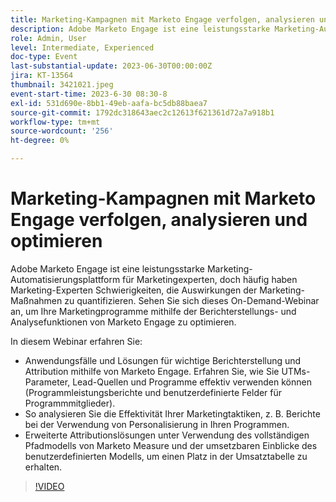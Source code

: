 ```yaml
---
title: Marketing-Kampagnen mit Marketo Engage verfolgen, analysieren und optimieren
description: Adobe Marketo Engage ist eine leistungsstarke Marketing-Automatisierungsplattform für Marketingexperten, doch häufig haben Marketing-Experten Schwierigkeiten, die Auswirkungen der Marketing-Maßnahmen zu quantifizieren. Sehen Sie sich dieses On-Demand-Webinar an, um Ihre Marketingprogramme mithilfe der Berichterstellungs- und Analysefunktionen von Marketo Engage zu optimieren. In diesem Webinar erfahren Sie mehr über die wichtigsten Anwendungsfälle und Lösungen für die Berichterstellung und Attribution mithilfe von Marketo Engage. Erfahren Sie, wie Sie UTMs-Parameter, Lead-Quellen und Programme effektiv verwenden können (Programmleistungsberichte und benutzerdefinierte Felder für Programmmitglieder).  So analysieren Sie die Effektivität Ihrer Marketingtaktiken, z. B. Berichte bei der Verwendung von Personalisierung in Ihren Programmen.   Erweiterte Attributionslösungen unter Verwendung des vollständigen Pfadmodells von Marketo Measure und der umsetzbaren Einblicke des benutzerdefinierten Modells, um einen Platz in der Umsatztabelle zu erhalten.
role: Admin, User
level: Intermediate, Experienced
doc-type: Event
last-substantial-update: 2023-06-30T00:00:00Z
jira: KT-13564
thumbnail: 3421021.jpeg
event-start-time: 2023-6-30 08:30-8
exl-id: 531d690e-8bb1-49eb-aafa-bc5db88baea7
source-git-commit: 1792dc318643aec2c12613f621361d72a7a918b1
workflow-type: tm+mt
source-wordcount: '256'
ht-degree: 0%

---
```


# Marketing-Kampagnen mit Marketo Engage verfolgen, analysieren und optimieren

Adobe Marketo Engage ist eine leistungsstarke Marketing-Automatisierungsplattform für Marketingexperten, doch häufig haben Marketing-Experten Schwierigkeiten, die Auswirkungen der Marketing-Maßnahmen zu quantifizieren. Sehen Sie sich dieses On-Demand-Webinar an, um Ihre Marketingprogramme mithilfe der Berichterstellungs- und Analysefunktionen von Marketo Engage zu optimieren.

In diesem Webinar erfahren Sie:

* Anwendungsfälle und Lösungen für wichtige Berichterstellung und Attribution mithilfe von Marketo Engage. Erfahren Sie, wie Sie UTMs-Parameter, Lead-Quellen und Programme effektiv verwenden können (Programmleistungsberichte und benutzerdefinierte Felder für Programmmitglieder).
* So analysieren Sie die Effektivität Ihrer Marketingtaktiken, z. B. Berichte bei der Verwendung von Personalisierung in Ihren Programmen.
* Erweiterte Attributionslösungen unter Verwendung des vollständigen Pfadmodells von Marketo Measure und der umsetzbaren Einblicke des benutzerdefinierten Modells, um einen Platz in der Umsatztabelle zu erhalten.

>[!VIDEO](https://video.tv.adobe.com/v/3421021/?learn=on)
